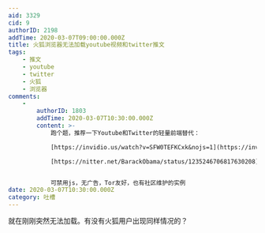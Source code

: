 ```yaml
---
aid: 3329
cid: 9
authorID: 2198
addTime: 2020-03-07T09:00:00.000Z
title: 火狐浏览器无法加载youtube视频和twitter推文
tags:
    - 推文
    - youtube
    - twitter
    - 火狐
    - 浏览器
comments:
    -
        authorID: 1803
        addTime: 2020-03-07T10:30:00.000Z
        content: >-
            跑个题，推荐一下Youtube和Twitter的轻量前端替代：  

            [https://invidio.us/watch?v=SFW0TEFKCxk&nojs=1](https://invidio.us/watch?nojs=1&v=SFW0TEFKCxk)  

            [https://nitter.net/BarackObama/status/1235246706817630208](https://nitter.net/BarackObama/status/1235246706817630208)


            可禁用js，无广告，Tor友好，也有社区维护的实例
date: 2020-03-07T10:30:00.000Z
category: 吐槽
---
```


就在刚刚突然无法加载。有没有火狐用户出现同样情况的？

